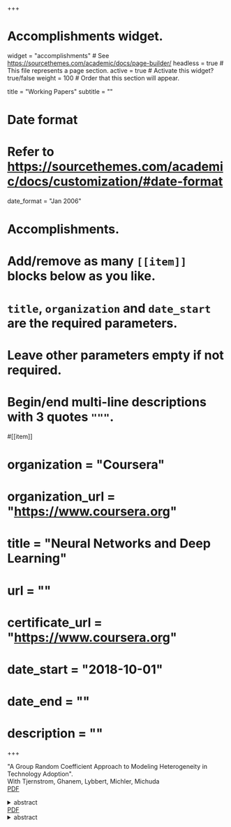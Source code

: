 +++
# Accomplishments widget.
widget = "accomplishments"  # See https://sourcethemes.com/academic/docs/page-builder/
headless = true  # This file represents a page section.
active = true  # Activate this widget? true/false
weight = 100  # Order that this section will appear.

title = "Working Papers"
subtitle = ""

# Date format
#   Refer to https://sourcethemes.com/academic/docs/customization/#date-format
date_format = "Jan 2006"

# Accomplishments.
#   Add/remove as many `[[item]]` blocks below as you like.
#   `title`, `organization` and `date_start` are the required parameters.
#   Leave other parameters empty if not required.
#   Begin/end multi-line descriptions with 3 quotes `"""`.

#[[item]]
#  organization = "Coursera"
#  organization_url = "https://www.coursera.org"
#  title = "Neural Networks and Deep Learning"
#  url = ""
#  certificate_url = "https://www.coursera.org"
#  date_start = "2018-10-01"
#  date_end = ""
#  description = ""


+++

<html>
<head>
<style>

details > summary::-webkit-details-marker {
  display: none;
}

</style>
</head>
<body>

<div class="row">
  
  <i class="far fa-file-alt pub-icon" aria-hidden="true"></i>
  "A Group Random Coefficient Approach to Modeling Heterogeneity in Technology Adoption".<br>
  <span class="article-metadata li-cite-author">  <span>With Tjernstrom, Ghanem, Lybbert, Michler, Michuda</span> </span> 
  <br>
  <a class="btn btn-outline-primary my-1 mr-1 btn-sm" href="https://www.dropbox.com/s/cw20dnh92bh38gh/CPS_JEPS.pdf?dl=0" target="_blank" rel="noopener">  PDF </a>
  
  <details><summary class="btn btn-outline-primary my-1 mr-1 btn-sm" display = "None">  abstract  </summary> 
  <br/>
  Our paper revisits the econometric model that Suri (2011) (S2011) used in her study of heterogeneous returns to agricultural technology adoption. We propose an alternative group random coefficient (GRC) estimation strategy and revisit the empirical puzzle of why relatively few sub-Saharan farmers adopt modern technologies. Drawing on recent developments in the nonparametric panel identification literature, we start with an unrestricted GRC model that nonparametrically identifies the returns to adoption under time homogeneity. We show that the parameters of the S2011 correlated random coefficient model (CRC) can be identified from a restricted version of the GRC method. Specifically, the model in S2011 implies a key restriction that we call linearity in comparative advantage (LCA). Our unrestricted GRC model can be used to detect identification concerns for key structural parameters from the CRC model. We illustrate our method using the same data set as the original study and find that the motivating empirical puzzle remains unsolved.
</details>


<div> 
  <a class="btn btn-outline-primary my-1 mr-1 btn-sm" href="https://www.dropbox.com/s/cw20dnh92bh38gh/CPS_JEPS.pdf?dl=0" target="_blank" rel="noopener">  PDF </a> </div>
<div><details><summary class="btn btn-outline-primary my-1 mr-1 btn-sm" display = "None">  abstract  </summary> 
  <br/>
  Our paper revisits the econometric model that Suri (2011) (S2011) used in her study of heterogeneous returns to agricultural technology adoption. We propose an alternative group random coefficient (GRC) estimation strategy and revisit the empirical puzzle of why relatively few sub-Saharan farmers adopt modern technologies. Drawing on recent developments in the nonparametric panel identification literature, we start with an unrestricted GRC model that nonparametrically identifies the returns to adoption under time homogeneity. We show that the parameters of the S2011 correlated random coefficient model (CRC) can be identified from a restricted version of the GRC method. Specifically, the model in S2011 implies a key restriction that we call linearity in comparative advantage (LCA). Our unrestricted GRC model can be used to detect identification concerns for key structural parameters from the CRC model. We illustrate our method using the same data set as the original study and find that the motivating empirical puzzle remains unsolved.
</details>
</div>

</div>



